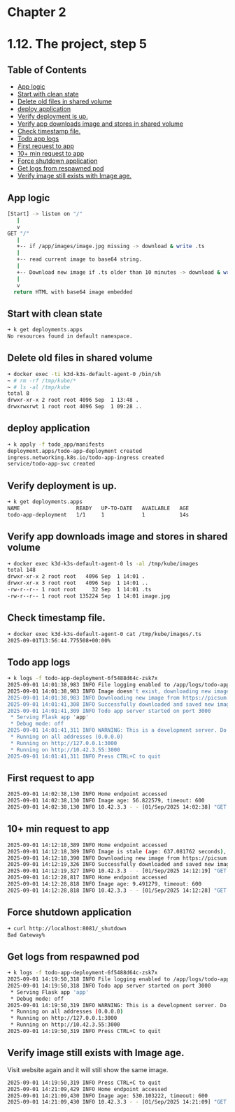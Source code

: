 # Chapter 2

# 1.12. The project, step 5

## Table of Contents

- [App logic](#app-logic)
- [Start with clean state](#start-with-clean-state)
- [Delete old files in shared volume](#delete-old-files-in-shared-volume)
- [deploy application](#deploy-application)
- [Verify deployment is up.](#verify-deployment-is-up)
- [Verify app downloads image and stores in shared volume](#verify-app-downloads-image-and-stores-in-shared-volume)
- [Check timestamp file.](#check-timestamp-file)
- [Todo app logs](#todo-app-logs)
- [First request to app](#first-request-to-app)
- [10+ min request to app](#10-min-request-to-app)
- [Force shutdown application](#force-shutdown-application)
- [Get logs from respawned pod](#get-logs-from-respawned-pod)
- [Verify image still exists with Image age.](#verify-image-still-exists-with-image-age)

## App logic

```bash
[Start] -> listen on "/"
   |
   v
GET "/"
   |
   +-- if /app/images/image.jpg missing -> download & write .ts
   |
   +-- read current image to base64 string.
   |
   +-- Download new image if .ts older than 10 minutes -> download & write .ts
   |
   v
  return HTML with base64 image embedded
```

## Start with clean state

```bash
➜ k get deployments.apps
No resources found in default namespace.
```

## Delete old files in shared volume

```bash
➜ docker exec -ti k3d-k3s-default-agent-0 /bin/sh
~ # rm -rf /tmp/kube/*
~ # ls -al /tmp/kube
total 8
drwxr-xr-x 2 root root 4096 Sep  1 13:48 .
drwxrwxrwt 1 root root 4096 Sep  1 09:28 ..
```

## deploy application

```bash
➜ k apply -f todo_app/manifests
deployment.apps/todo-app-deployment created
ingress.networking.k8s.io/todo-app-ingress created
service/todo-app-svc created
```

## Verify deployment is up.

```bash
➜ k get deployments.apps
NAME                  READY   UP-TO-DATE   AVAILABLE   AGE
todo-app-deployment   1/1     1            1           14s
```

## Verify app downloads image and stores in shared volume

```bash
➜ docker exec k3d-k3s-default-agent-0 ls -al /tmp/kube/images
total 148
drwxr-xr-x 2 root root   4096 Sep  1 14:01 .
drwxr-xr-x 3 root root   4096 Sep  1 14:01 ..
-rw-r--r-- 1 root root     32 Sep  1 14:01 .ts
-rw-r--r-- 1 root root 135224 Sep  1 14:01 image.jpg
```

## Check timestamp file.

```bash
➜ docker exec k3d-k3s-default-agent-0 cat /tmp/kube/images/.ts
2025-09-01T13:56:44.775508+00:00%
```

## Todo app logs

```bash
➜ k logs -f todo-app-deployment-6f5488d64c-zsk7x
2025-09-01 14:01:38,983 INFO File logging enabled to /app/logs/todo-app.log
2025-09-01 14:01:38,983 INFO Image doesn't exist, downloading new image
2025-09-01 14:01:38,983 INFO Downloading new image from https://picsum.photos/1200
2025-09-01 14:01:41,308 INFO Successfully downloaded and saved new image
2025-09-01 14:01:41,309 INFO Todo app server started on port 3000
 * Serving Flask app 'app'
 * Debug mode: off
2025-09-01 14:01:41,311 INFO WARNING: This is a development server. Do not use it in a production deployment. Use a production WSGI server instead.
 * Running on all addresses (0.0.0.0)
 * Running on http://127.0.0.1:3000
 * Running on http://10.42.3.55:3000
2025-09-01 14:01:41,311 INFO Press CTRL+C to quit
```

## First request to app

```bash
2025-09-01 14:02:38,130 INFO Home endpoint accessed
2025-09-01 14:02:38,130 INFO Image age: 56.822579, timeout: 600
2025-09-01 14:02:38,130 INFO 10.42.3.3 - - [01/Sep/2025 14:02:38] "GET / HTTP/1.1" 200 -
```

## 10+ min request to app

```bash
2025-09-01 14:12:18,389 INFO Home endpoint accessed
2025-09-01 14:12:18,389 INFO Image is stale (age: 637.081762 seconds), refreshing
2025-09-01 14:12:18,390 INFO Downloading new image from https://picsum.photos/1200
2025-09-01 14:12:19,326 INFO Successfully downloaded and saved new image
2025-09-01 14:12:19,327 INFO 10.42.3.3 - - [01/Sep/2025 14:12:19] "GET / HTTP/1.1" 200 -
2025-09-01 14:12:28,817 INFO Home endpoint accessed
2025-09-01 14:12:28,818 INFO Image age: 9.491279, timeout: 600
2025-09-01 14:12:28,818 INFO 10.42.3.3 - - [01/Sep/2025 14:12:28] "GET / HTTP/1.1" 200 -
```

## Force shutdown application

```bash
➜ curl http://localhost:8081/_shutdown
Bad Gateway%
```

## Get logs from respawned pod

```bash
➜ k logs -f todo-app-deployment-6f5488d64c-zsk7x
2025-09-01 14:19:50,318 INFO File logging enabled to /app/logs/todo-app.log
2025-09-01 14:19:50,318 INFO Todo app server started on port 3000
 * Serving Flask app 'app'
 * Debug mode: off
2025-09-01 14:19:50,319 INFO WARNING: This is a development server. Do not use it in a production deployment. Use a production WSGI server instead.
 * Running on all addresses (0.0.0.0)
 * Running on http://127.0.0.1:3000
 * Running on http://10.42.3.55:3000
2025-09-01 14:19:50,319 INFO Press CTRL+C to quit
```

## Verify image still exists with Image age.

Visit website again and it will still show the same image.

```bash
2025-09-01 14:19:50,319 INFO Press CTRL+C to quit
2025-09-01 14:21:09,429 INFO Home endpoint accessed
2025-09-01 14:21:09,430 INFO Image age: 530.103222, timeout: 600
2025-09-01 14:21:09,430 INFO 10.42.3.3 - - [01/Sep/2025 14:21:09] "GET / HTTP/1.1" 200 -
````
